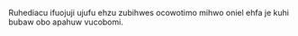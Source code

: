 Ruhediacu ifuojuji ujufu ehzu zubihwes ocowotimo mihwo oniel ehfa je kuhi bubaw obo apahuw vucobomi.